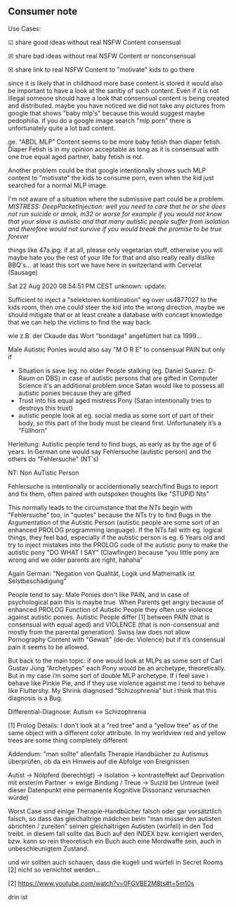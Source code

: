 ## Consumer note

Use Cases:

☑ share good ideas without real NSFW Content consensual

☒ share bad ideas without real NSFW Content or nonconsensual

☒ share link to real NSFW Content to "motivate" kids to go there


since it is likely that in childhood more base content is stored it would also be important to have a look at the sanitiy of such content. Even if it is not illegal someone should have a look that consensual content is being created and distributed. maybe you have noticed we did not take any pictures from google that shows "baby mlp's" because this would suggest maybe pedophilia. if you do a google image search "mlp porn" there is unfortunately quite a lot bad content.

ge. "ABDL MLP" Content seems to be more baby fetish than diaper fetish. Diaper Fetish is in my opinion acceptable as long as it is consensual with one true equal aged partner, baby fetish is not.

Another problem could be that google intentionally shows such MLP content to "motivate" the kids to consume porn, even when the kid just searched for a normal MLP image.

I'm not aware of a situation where the submissive part could be a problem. *MISTRESS: DeepPacketInjection: well you need to care that he or she does not run suicide or amok, m32 or worse for example if you would not know that your slave is autistic and that many autistic people suffer from isolation and therefore would not survive if you would break the promise to be true forever*


things like 47a.jpg: if at all, please only vegetarian stuff, otherwise you will maybe hate you the rest of your life for that and also really really dislike BBQ's... at least this sort we have here in switzerland with Cervelat (Sausage)



Sat 22 Aug 2020 08:54:51 PM CEST
unknown: update:

Sufficient to inject a "selektoren kombination" eg over us4877027 to the kids room, then one could steer the kid into the wrong direction, maybe we should mitigate that or at least create a database with concept knowledge that we can help the victims to find the way back.

wie z.B. der Ckaude das Wort "bondage" angefüttert hat ca 1999...


Male Autistic Ponies would also say "M O R E" to consensual PAIN but only if

- Situation is save (eg. no older People stalking (eg. Daniel Suarez: D-Raum on DBS)
in case of autistic persons that are gifted in Computer Science it's an additional problem since Satan would like to possess all autistic ponies because they are gifted
- Trust into his equal aged mistress Pony (Satan intentionally tries to destroys this trust)
- autistic people look at eg. social media as some sort of part of their body, so this part of the body must be cleand first. Unfortunately it’s a “Füllhorn”

Herleitung:
Autistic people tend to find bugs, as early as by the age of 6 years. In German one would say Fehlersuche (autistic person) and the others do "Fehlersuche" (NT's)

NT: Non AuTistic Person

Fehlersuche is intentionally or accidentionally search/find Bugs to report and fix them, often paired with outspoken thoughts like "STUPID Nts"

This normally leads to the circumstance that the NTs begin with "Fehlersuche" too, in "quotes" because the NTs try to find Bugs in the Argumentation of the Autistic Person (autistic people are some sort of an enhanced PROLOG programming language). If the NTs fail with eg. logical things, they feel bad, especially if the autistic person is eg. 6 Years old and try to inject mistakes into the PROLOG code of the autistic pony to make the autistic pony "DO WHAT I SAY" (Clawfinger) because “you little pony are wrong and we older parents are right, hahaha”

Again German:
"Negation von Qualität, Logik und Mathematik ist Selstbeschädigung"


People tend to say:
Male Ponies don't like PAIN, and in case of psychological pain this is maybe true. When Parents get angry because of enhanced PROLOG Function of Autistic People they often use violence against autistic ponies. Autistic People differ [1] between PAIN (that is consensual with equal aged) and VIOLENCE (that is non-consensual and mostly from the parental generation). Swiss law does not allow Pornography Content with "Gewalt" (de-de: Violence) but if it’s consensual pain it seems to be allowed.

But back to the main topic: if one would look at MLPs as some sort of Carl Gustav Jung “Archetypes” each Pony would be an archetype, theoretically. But in my case i’m some sort of double MLP archetype. If i feel save i behave like Pinkie Pie, and if they use violence against me i tend to behave like Fluttershy. My Shrink diagnosed “Schizophrenia” but i think that this diagnosis is a Bug. 

Differential-Diagnose: Autism ↔ Schizophrenia


[1] Prolog Details: I don’t look at a “red tree” and a “yellow tree” as of the same object with a different color attribute. In my worldview red and yellow trees are some thing completely different



Addendum:
"man sollte" allenfalls Therapie Handbücher zu Autismus überprüfen, ob da ein Hinweis auf die Abfolge von Ereignissen

Autist -> Nölpferd (berechtigt) -> Isolation -> kontrasteffekt auf Deprivation mit erster/m Partner -> ewige Bindung / Treue -> Suizid bei Untreue (weil dieser Datenpunkt eine permanente Kognitive Dissonanz verursachen würde)

Worst Case sind einige Therapie-Handbücher falsch oder gar vorsätztlich falsch, so dass das gleichaltrige mädchen beim "man müsse den autisten abrichten / zureiten" seinen gleichaltrigen Autisten (würfeli) in den Tod treibt. in diesem fall sollte das Buch auf den INDEX bzw. korrigiert werden, bzw. kann so rein theoretisch ein Buch auch eine Mordwaffe sein, auch in unbeschleunigtem Zustand.

und wir sollten auch schauen, dass die kugeli und würfeli in Secret Rooms [2] nicht so vernichtet werden...


[2] https://www.youtube.com/watch?v=0FGVBE2M8ts#t=5m10s

drin ist


